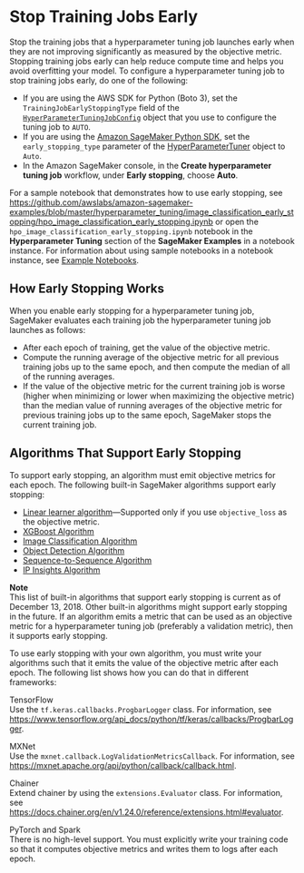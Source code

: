 # Stop Training Jobs Early<a name="automatic-model-tuning-early-stopping"></a>

Stop the training jobs that a hyperparameter tuning job launches early when they are not improving significantly as measured by the objective metric\. Stopping training jobs early can help reduce compute time and helps you avoid overfitting your model\. To configure a hyperparameter tuning job to stop training jobs early, do one of the following:
+ If you are using the AWS SDK for Python \(Boto 3\), set the `TrainingJobEarlyStoppingType` field of the [ `HyperParameterTuningJobConfig`](https://docs.aws.amazon.com/sagemaker/latest/APIReference/API_HyperParameterTuningJobConfig.html) object that you use to configure the tuning job to `AUTO`\.
+ If you are using the [Amazon SageMaker Python SDK](https://sagemaker.readthedocs.io), set the `early_stopping_type` parameter of the [HyperParameterTuner](https://sagemaker.readthedocs.io/en/stable/tuner.html) object to `Auto`\.
+ In the Amazon SageMaker console, in the **Create hyperparameter tuning job** workflow, under **Early stopping**, choose **Auto**\.

For a sample notebook that demonstrates how to use early stopping, see [https://github\.com/awslabs/amazon\-sagemaker\-examples/blob/master/hyperparameter\_tuning/image\_classification\_early\_stopping/hpo\_image\_classification\_early\_stopping\.ipynb](https://github.com/awslabs/amazon-sagemaker-examples/blob/master/hyperparameter_tuning/image_classification_early_stopping/hpo_image_classification_early_stopping.ipynb) or open the `hpo_image_classification_early_stopping.ipynb` notebook in the **Hyperparameter Tuning** section of the **SageMaker Examples** in a notebook instance\. For information about using sample notebooks in a notebook instance, see [Example Notebooks](howitworks-nbexamples.md)\.

## How Early Stopping Works<a name="automatic-tuning-early-stop-how"></a>

When you enable early stopping for a hyperparameter tuning job, SageMaker evaluates each training job the hyperparameter tuning job launches as follows:
+ After each epoch of training, get the value of the objective metric\.
+ Compute the running average of the objective metric for all previous training jobs up to the same epoch, and then compute the median of all of the running averages\.
+ If the value of the objective metric for the current training job is worse \(higher when minimizing or lower when maximizing the objective metric\) than the median value of running averages of the objective metric for previous training jobs up to the same epoch, SageMaker stops the current training job\.

## Algorithms That Support Early Stopping<a name="automatic-tuning-early-stopping-algos"></a>

To support early stopping, an algorithm must emit objective metrics for each epoch\. The following built\-in SageMaker algorithms support early stopping:
+ [Linear learner algorithm](linear-learner.md)—Supported only if you use `objective_loss` as the objective metric\.
+ [XGBoost Algorithm](xgboost.md)
+ [Image Classification Algorithm](image-classification.md)
+ [Object Detection Algorithm](object-detection.md)
+ [Sequence\-to\-Sequence Algorithm](seq-2-seq.md)
+ [IP Insights Algorithm](ip-insights.md)

**Note**  
This list of built\-in algorithms that support early stopping is current as of December 13, 2018\. Other built\-in algorithms might support early stopping in the future\. If an algorithm emits a metric that can be used as an objective metric for a hyperparameter tuning job \(preferably a validation metric\), then it supports early stopping\.

To use early stopping with your own algorithm, you must write your algorithms such that it emits the value of the objective metric after each epoch\. The following list shows how you can do that in different frameworks:

TensorFlow  
Use the `tf.keras.callbacks.ProgbarLogger` class\. For information, see [https://www\.tensorflow\.org/api\_docs/python/tf/keras/callbacks/ProgbarLogger](https://www.tensorflow.org/api_docs/python/tf/keras/callbacks/ProgbarLogger)\.

MXNet  
Use the `mxnet.callback.LogValidationMetricsCallback`\. For information, see [https://mxnet\.apache\.org/api/python/callback/callback\.html](https://mxnet.apache.org/api/python/callback/callback.html)\.

Chainer  
Extend chainer by using the `extensions.Evaluator` class\. For information, see [https://docs\.chainer\.org/en/v1\.24\.0/reference/extensions\.html\#evaluator](https://docs.chainer.org/en/v1.24.0/reference/extensions.html#evaluator)\.

PyTorch and Spark  
There is no high\-level support\. You must explicitly write your training code so that it computes objective metrics and writes them to logs after each epoch\.